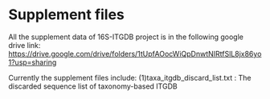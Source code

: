 # Supplement files

All the supplement data of 16S-ITGDB project is in the following google drive link:
https://drive.google.com/drive/folders/1tUpfAOocWiQpDnwtNIRtfSlL8jx86yo1?usp=sharing

Currently the supplement files include:
(1)taxa_itgdb_discard_list.txt : The discarded sequence list of taxonomy-based ITGDB
